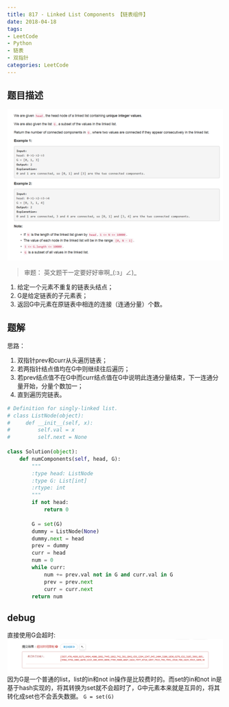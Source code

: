 ```yaml
---
title: 817 - Linked List Components 【链表组件】
date: 2018-04-18
tags: 
- LeetCode
- Python
- 链表
- 双指针
categories: LeetCode
---
```


## 题目描述
![problem](images/817.png)

<!-- more -->

>审题：
英文题干一定要好好审啊_(:з」∠)_ 
1. 给定一个元素不重复的链表头结点；
2. G是给定链表的子元素表；
3. 返回G中元素在原链表中相连的连接（连通分量）个数。

## 题解
思路：
1. 双指针prev和curr从头遍历链表；
2. 若两指针结点值均在G中则继续往后遍历；
3. 若prev结点值不在G中而curr结点值在G中说明此连通分量结束，下一连通分量开始，分量个数加一；
4. 直到遍历完链表。


```python
# Definition for singly-linked list.
# class ListNode(object):
#     def __init__(self, x):
#         self.val = x
#         self.next = None

class Solution(object):
    def numComponents(self, head, G):
        """
        :type head: ListNode
        :type G: List[int]
        :rtype: int
        """
        if not head:
			return 0
        
        G = set(G)
        dummy = ListNode(None)
        dummy.next = head
        prev = dummy
        curr = head
        num = 0
        while curr:
            num += prev.val not in G and curr.val in G
            prev = prev.next
            curr = curr.next
        return num
```

## debug
直接使用G会超时:
![overtime](images/overtime.png)
因为G是一个普通的list，list的in和not in操作是比较费时的。而set的in和not in是基于hash实现的，将其转换为set就不会超时了，G中元素本来就是互异的，将其转化成set也不会丢失数据。
`G = set(G)`

